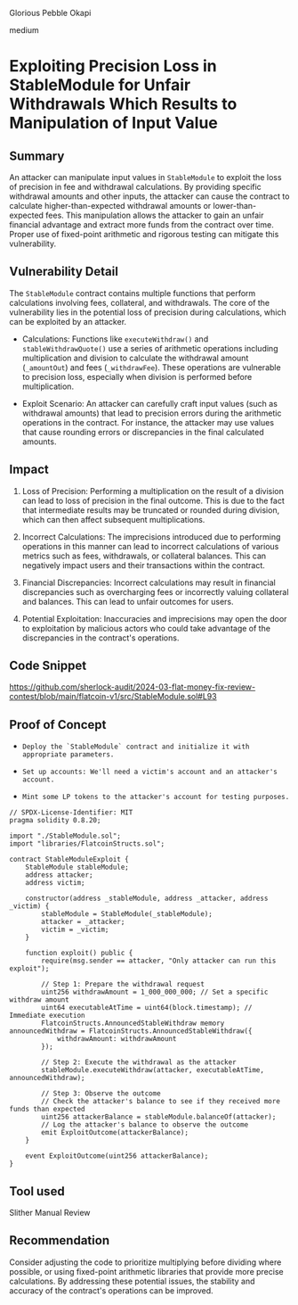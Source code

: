 Glorious Pebble Okapi

medium

# Exploiting Precision Loss in StableModule  for Unfair Withdrawals Which Results to Manipulation of Input Value

## Summary
An attacker can manipulate input values in `StableModule` to exploit the loss of precision in fee and withdrawal calculations. By providing specific withdrawal amounts and other inputs, the attacker can cause the contract to calculate higher-than-expected withdrawal amounts or lower-than-expected fees. This manipulation allows the attacker to gain an unfair financial advantage and extract more funds from the contract over time. Proper use of fixed-point arithmetic and rigorous testing can mitigate this vulnerability.

## Vulnerability Detail
The `StableModule` contract contains multiple functions that perform calculations involving fees, collateral, and withdrawals. The core of the vulnerability lies in the potential loss of precision during calculations, which can be exploited by an attacker.

-  Calculations: Functions like `executeWithdraw()` and `stableWithdrawQuote()` use a series of arithmetic operations including multiplication and division to calculate the withdrawal amount (`_amountOut`) and fees (`_withdrawFee`). These operations are vulnerable to precision loss, especially when division is performed before multiplication.

- Exploit Scenario: An attacker can carefully craft input values (such as withdrawal amounts) that lead to precision errors during the arithmetic operations in the contract. For instance, the attacker may use values that cause rounding errors or discrepancies in the final calculated amounts.

## Impact

1. Loss of Precision: Performing a multiplication on the result of a division can lead to loss of precision in the final outcome. This is due to the fact that intermediate results may be truncated or rounded during division, which can then affect subsequent multiplications.

2. Incorrect Calculations: The imprecisions introduced due to performing operations in this manner can lead to incorrect calculations of various metrics such as fees, withdrawals, or collateral balances. This can negatively impact users and their transactions within the contract.

3. Financial Discrepancies: Incorrect calculations may result in financial discrepancies such as overcharging fees or incorrectly valuing collateral and balances. This can lead to unfair outcomes for users.

4. Potential Exploitation: Inaccuracies and imprecisions may open the door to exploitation by malicious actors who could take advantage of the discrepancies in the contract's operations.

## Code Snippet
https://github.com/sherlock-audit/2024-03-flat-money-fix-review-contest/blob/main/flatcoin-v1/src/StableModule.sol#L93

## Proof of Concept 

-     Deploy the `StableModule` contract and initialize it with appropriate parameters.

-     Set up accounts: We'll need a victim's account and an attacker's account.

-     Mint some LP tokens to the attacker's account for testing purposes.

```solidity
// SPDX-License-Identifier: MIT
pragma solidity 0.8.20;

import "./StableModule.sol"; 
import "libraries/FlatcoinStructs.sol"; 

contract StableModuleExploit {
    StableModule stableModule;
    address attacker;
    address victim;

    constructor(address _stableModule, address _attacker, address _victim) {
        stableModule = StableModule(_stableModule);
        attacker = _attacker;
        victim = _victim;
    }

    function exploit() public {
        require(msg.sender == attacker, "Only attacker can run this exploit");

        // Step 1: Prepare the withdrawal request
        uint256 withdrawAmount = 1_000_000_000; // Set a specific withdraw amount
        uint64 executableAtTime = uint64(block.timestamp); // Immediate execution
        FlatcoinStructs.AnnouncedStableWithdraw memory announcedWithdraw = FlatcoinStructs.AnnouncedStableWithdraw({
            withdrawAmount: withdrawAmount
        });

        // Step 2: Execute the withdrawal as the attacker
        stableModule.executeWithdraw(attacker, executableAtTime, announcedWithdraw);

        // Step 3: Observe the outcome
        // Check the attacker's balance to see if they received more funds than expected
        uint256 attackerBalance = stableModule.balanceOf(attacker);
        // Log the attacker's balance to observe the outcome
        emit ExploitOutcome(attackerBalance);
    }

    event ExploitOutcome(uint256 attackerBalance);
}

```
## Tool used
Slither
Manual Review

## Recommendation
Consider adjusting the code to prioritize multiplying before dividing where possible, or using fixed-point arithmetic libraries that provide more precise calculations. By addressing these potential issues, the stability and accuracy of the contract's operations can be improved.
